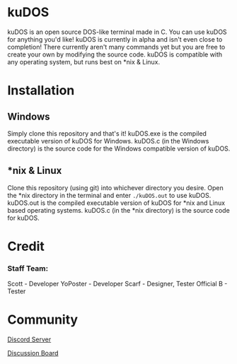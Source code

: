# kuDOS
kuDOS is an open source DOS-like terminal made in C.
You can use kuDOS for anything you'd like!
kuDOS is currently in alpha and isn't even close to completion! There currently aren't many commands yet but you are free to create your own by modifying the source code.
kuDOS is compatible with any operating system, but runs best on *nix & Linux.

# Installation

## Windows
Simply clone this repository and that's it! kuDOS.exe is the compiled executable version of kuDOS for Windows. kuDOS.c (in the Windows directory) is the source code for the Windows compatible version of kuDOS.

## *nix & Linux
Clone this repository (using git) into whichever directory you desire. Open the *nix directory in the terminal and enter ``./kuDOS.out`` to use kuDOS. kuDOS.out is the compiled executable version of kuDOS for *nix and Linux based operating systems. kuDOS.c (in the *nix directory) is the source code for kuDOS.

# Credit

### Staff Team:

Scott - Developer
YoPoster - Developer
Scarf - Designer, Tester
Official B - Tester

# Community

[Discord Server](https://discord.gg/HmXsjGttXw)

[Discussion Board](https://github.com/piss4/kuDOS/discussions)
